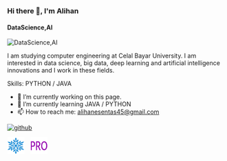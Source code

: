 ### Hi there 👋, I'm Alihan 
#### DataScience,AI
![DataScience,AI](https://www.techzine.eu/wp-content/uploads/2023/01/GitHub-headpic.jpg)

I am studying computer engineering at Celal Bayar University. I am interested in data science, big data, deep learning and artificial intelligence innovations and I work in these fields.

Skills: PYTHON / JAVA

- 🔭 I’m currently working on this page. 
- 🌱 I’m currently learning JAVA / PYTHON 
- 📫 How to reach me: alihanesentas45@gmail.com 


[<img src='https://cdn.jsdelivr.net/npm/simple-icons@3.0.1/icons/github.svg' alt='github' height='40'>](https://github.com/Alihanesentas)  

<a href='https://archiveprogram.github.com/'><img src='https://raw.githubusercontent.com/acervenky/animated-github-badges/master/assets/acbadge.gif' width='40' height='40'></a> <a href='https://github.com/pricing'><img src='https://raw.githubusercontent.com/acervenky/animated-github-badges/master/assets/pro.gif' width='40' height='40'></a> 

